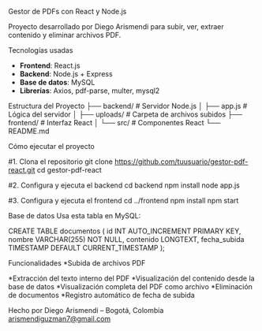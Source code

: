Gestor de PDFs con React y Node.js

Proyecto desarrollado por Diego Arismendi para subir, ver, extraer contenido y eliminar archivos PDF.


Tecnologías usadas

- **Frontend**: React.js
- **Backend**: Node.js + Express
- **Base de datos**: MySQL
- **Librerías**: Axios, pdf-parse, multer, mysql2


Estructura del Proyecto
├── backend/ # Servidor Node.js
│ ├── app.js # Lógica del servidor
│ ├── uploads/ # Carpeta de archivos subidos
├── frontend/ # Interfaz React
│ └── src/ # Componentes React
└── README.md

Cómo ejecutar el proyecto

#1. Clona el repositorio
git clone https://github.com/tuusuario/gestor-pdf-react.git
cd gestor-pdf-react

#2. Configura y ejecuta el backend
cd backend
npm install
node app.js

#3. Configura y ejecuta el frontend
cd ../frontend
npm install
npm start

Base de datos
Usa esta tabla en MySQL:

CREATE TABLE documentos (
  id INT AUTO_INCREMENT PRIMARY KEY,
  nombre VARCHAR(255) NOT NULL,
  contenido LONGTEXT,
  fecha_subida TIMESTAMP DEFAULT CURRENT_TIMESTAMP
);

Funcionalidades
 *Subida de archivos PDF

 *Extracción del texto interno del PDF
 *Visualización del contenido desde la base de datos
 *Visualización completa del PDF como archivo
 *Eliminación de documentos
 *Registro automático de fecha de subida

Hecho por Diego Arismendi – Bogotá, Colombia
arismendiguzman7@gmail.com
